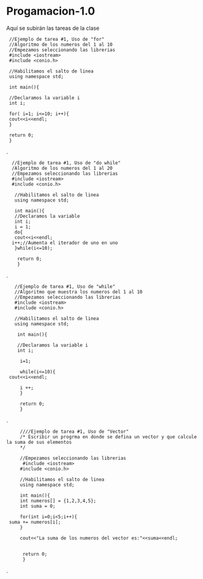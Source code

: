 # Progamacion-1.0
Aquí se subirán las tareas de la clase 

     //Ejemplo de tarea #1, Uso de "for"
     //Algoritmo de los numeros del 1 al 10
     //Empezamos seleccionando las librerias 
     #include <iostream>
     #include <conio.h>

     //Habilitamos el salto de linea 
     using namespace std; 

     int main(){

     //Declaramos la variable i 
     int i;

     for( i=1; i<=10; i++){
     cout<<i<<endl;
     }
     
     return 0;
     }
     
   .

      //Ejemplo de tarea #1, Uso de "do while"
      /Algoritmo de los numeros del 1 al 20
      //Empezamos seleccionando las librerias 
      #include <iostream>
      #include <conio.h>

       //Habilitamos el salto de linea 
       using namespace std; 

       int main(){
       //Declaramos la variable 
       int i;
       i = 1;
       do{
       cout<<i<<endl;
	  i++;//Aumenta el iterador de uno en uno
       }while(i<=10);

        return 0;
        }
.

       //Ejemplo de tarea #1, Uso de "while"
       //Algoritmo que muestra los numeros del 1 al 10 
       //Empezamos seleccionando las librerias 
       #include <iostream>
       #include <conio.h>

       //Habilitamos el salto de linea 
       using namespace std; 

        int main(){

        //Declaramos la variable i 
        int i;

         i=1;
	
         while(i<=10){
	 cout<<i<<endl;
	
         i ++;	
         }

         return 0;
         }
.

         ////Ejemplo de tarea #1, Uso de "Vector"
         /* Escribir un progrma en donde se defina un vector y que calcule la suma de sus elementos 
         */

         //Empezamos seleccionando las librerias 
          #include <iostream>
         #include <conio.h>

         //Habilitamos el salto de linea 
         using namespace std; 

         int main(){
         int numeros[] = {1,2,3,4,5};
         int suma = 0;

         for(int i=0;i<5;i++){
	 suma += numeros[i];
         }
     
         cout<<"La suma de los numeros del vector es:"<<suma<<endl;


          return 0;
          }
.
